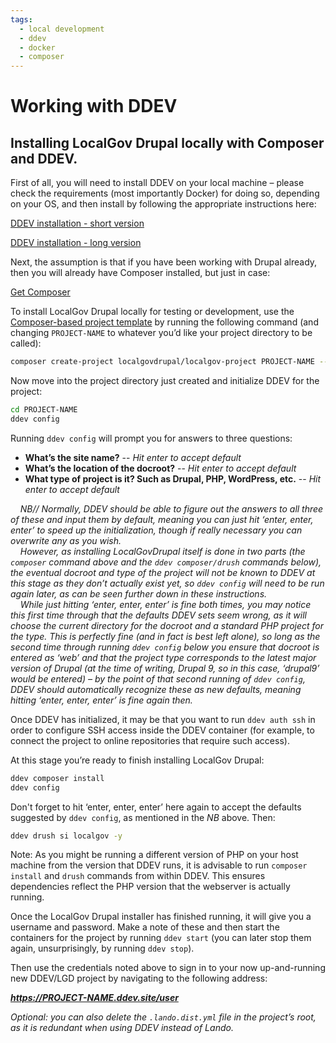 ```yaml
---
tags:
  - local development
  - ddev
  - docker
  - composer
---
```


# Working with DDEV

## Installing LocalGov Drupal locally with Composer and DDEV.

First of all, you will need to install DDEV on your local machine – please check the requirements (most importantly Docker) for doing so, depending on your OS, and then install by following the appropriate instructions here:

[DDEV installation - short version](https://ddev.com/get-started/)

[DDEV installation - long version](https://ddev.readthedocs.io/en/latest/)

Next, the assumption is that if you have been working with Drupal already, then you will already have Composer installed, but just in case:

[Get Composer](https://getcomposer.org/)

To install LocalGov Drupal locally for testing or development, use the
[Composer-based project template](https://github.com/localgovdrupal/localgov_project) by running the following command (and changing `PROJECT-NAME` to whatever you’d like your project directory to be called):

```bash
composer create-project localgovdrupal/localgov-project PROJECT-NAME --no-install 
```

Now move into the project directory just created and initialize DDEV for the project:

```bash
cd PROJECT-NAME
ddev config
```

Running `ddev config` will prompt you for answers to three questions:

 - **What’s the site name?**
 -- *Hit enter to accept default*
 - **What’s the location of the docroot?**
 -- *Hit enter to accept default*
 - **What type of project is it? Such as Drupal, PHP, WordPress, etc.**
 -- *Hit enter to accept default*

*&nbsp;&nbsp;&nbsp; NB// Normally, DDEV should be able to figure out the answers to all three of these and input them by default, meaning you can just hit ‘enter, enter, enter’ to speed up the initialization, though if really necessary you can overwrite any as you wish.* \
*&nbsp;&nbsp;&nbsp; However, as installing LocalGovDrupal itself is done in two parts (the `composer` command above and the `ddev composer/drush` commands below), the eventual docroot and type of the project will not be known to DDEV at this stage as they don’t actually exist yet, so `ddev config` will need to be run again later, as can be seen further down in these instructions.* \
*&nbsp;&nbsp;&nbsp; While just hitting ‘enter, enter, enter’ is fine both times, you may notice this first time through that the defaults DDEV sets seem wrong, as it will choose the current directory for the docroot and a standard PHP project for the type. This is perfectly fine (and in fact is best left alone), so long as the second time through running `ddev config` below you ensure that docroot is entered as ‘web’ and that the project type corresponds to the latest major version of Drupal (at the time of writing, Drupal 9, so in this case, ‘drupal9’ would be entered) – by the point of that second running of `ddev config`, DDEV should automatically recognize these as new defaults, meaning hitting ‘enter, enter, enter’ is fine again then.*

Once DDEV has initialized, it may be that you want to run `ddev auth ssh` in order to configure SSH access inside the DDEV container (for example, to connect the project to online repositories that require such access).

At this stage you’re ready to finish installing LocalGov Drupal:

```bash
ddev composer install
ddev config
```
Don't forget to hit ‘enter, enter, enter’ here again to accept the defaults suggested by `ddev config`, as mentioned in the *NB* above. Then: 
```bash
ddev drush si localgov -y
```

Note: As you might be running a different version of PHP on your host machine from the version that DDEV runs, it is advisable to run `composer install` and `drush` commands from within DDEV. This ensures dependencies reflect the PHP version that the webserver is actually running.

Once the LocalGov Drupal installer has finished running, it will give you a username and password. Make a note of these and then start the containers for the project by running `ddev start` (you can later stop them again, unsurprisingly, by running `ddev stop`).

Then use the credentials noted above to sign in to your now up-and-running new DDEV/LGD project by navigating to the following address:

***https://PROJECT-NAME.ddev.site/user***

*Optional: you can also delete the `.lando.dist.yml` file in the project’s root, as it is redundant when using DDEV instead of Lando.*
